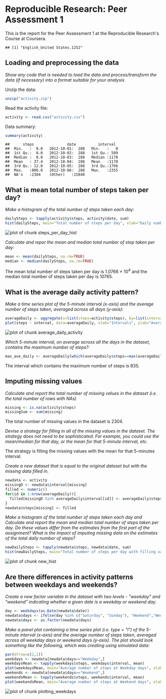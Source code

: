 # Reproducible Research: Peer Assessment 1
This is the report for the Peer Assessment 1 at the Reproducible Research's Course at Coursera.

```
## [1] "English_United States.1252"
```


## Loading and preprocessing the data
*Show any code that is needed to load the data and process/transform the data (if necessary) into a format suitable for your analysis*

Unzip the data:

```r
unzip("activity.zip")
```

Read the activity file:

```r
activity <- read.csv("activity.csv")
```

Data summary:

```r
summary(activity)
```

```
##      steps               date          interval   
##  Min.   :  0.0   2012-10-01:  288   Min.   :   0  
##  1st Qu.:  0.0   2012-10-02:  288   1st Qu.: 589  
##  Median :  0.0   2012-10-03:  288   Median :1178  
##  Mean   : 37.4   2012-10-04:  288   Mean   :1178  
##  3rd Qu.: 12.0   2012-10-05:  288   3rd Qu.:1766  
##  Max.   :806.0   2012-10-06:  288   Max.   :2355  
##  NA's   :2304    (Other)   :15840
```

## What is mean total number of steps taken per day?

*Make a histogram of the total number of steps taken each day:*

```r
dailySteps <- tapply(activity$steps, activity$date, sum)
hist(dailySteps, main="Total number of steps per day", xlab="Daily number of steps", col="blue")
```

![plot of chunk steps_per_day_hist](figure/steps_per_day_hist.png) 

*Calculate and repor the mean and median total number of step taken per day:*

```r
mean <- mean(dailySteps, na.rm=TRUE)
median <- median(dailySteps, na.rm=TRUE)
```

The mean total number of steps taken per day is 1.0766 &times; 10<sup>4</sup> and the median total number of steps taken per day is 10765.

## What is the average daily activity pattern?

*Make a time series plot of the 5-minute interval (x-axis) and the average number of steps taken, averaged across all days (y-axis):*

```r
averageDaily <- aggregate(x=list(steps=activity$steps), by=list(interval=activity$interval), mean, na.rm=TRUE)
plot(steps ~ interval, data=averageDaily, xlab="Intervals", ylab="Average Steps", main="Average daily activity",type="l",col="blue")
```

![plot of chunk average_daily_activity](figure/average_daily_activity.png) 

*Which 5-minute interval, on average across all the days in the dataset, contains the maximum number of steps?:*


```r
max_ave_daily <- averageDaily[which(averageDaily$steps==max(averageDaily$steps)),1]
```

The interval which contains the maximum number of steps is 835.

## Imputing missing values

*Calculate and report the total number of missing values in the dataset (i.e. the total number of rows with NAs)*


```r
missing <- is.na(activity$steps)
missingSum <- sum(missing)
```

The total number of missing values in the dataset is 2304.

*Devise a strategy for filling in all of the missing values in the dataset. The strategy does not need to be sophisticated. For example, you could use the mean/median for that day, or the mean for that 5-minute interval, etc.*

The strategy is filling the missing values with the mean for that 5-minutes interval.

*Create a new dataset that is equal to the original dataset but with the missing data filled in.*


```r
newdata <- activity
missingD <- newdata$interval[missing]
filled <- numeric()
for(id in 1:nrow(averageDaily)){
  filled[missingD %in% averageDaily$interval[id]] <- averageDaily$steps[id]
}
newdata$steps[missing] <- filled
```

*Make a histogram of the total number of steps taken each day and Calculate and report the mean and median total number of steps taken per day. Do these values differ from the estimates from the first part of the assignment? What is the impact of imputing missing data on the estimates of the total daily number of steps?*

```r
newDailySteps <- tapply(newdata$steps, newdata$date, sum)
hist(newDailySteps, main="Total number of steps per day with filling values", xlab="Daily number of steps with filling values", col="blue")
```

![plot of chunk new_hist](figure/new_hist.png) 

## Are there differences in activity patterns between weekdays and weekends?
*Create a new factor variable in the dataset with two levels - "weekday" and "weekend" indicating whether a given date is a weekday or weekend day.*


```r
day <- weekdays(as.Date(newdata$date))
newdata$days <- ifelse(day %in% c("Saturday", "Sunday"), "Weekend","Weekday")
newdata$days <- as.factor(newdata$days)
```

*Make a panel plot containing a time series plot (i.e. type = "l") of the 5-minute interval (x-axis) and the average number of steps taken, averaged across all weekday days or weekend days (y-axis). The plot should look something like the following, which was creating using simulated data:*


```r
par(mfrow=c(2,1))
weekdays <- newdata[newdata$days=="Weekday",]
weekdaysMean <- tapply(weekdays$steps, weekdays$interval, mean)
plot(weekdaysMean, main="Average number of steps at Weekday days", xlab="Interval",ylab="Average number of steps",type="l",col="blue")
weekends <- newdata[newdata$days=="Weekend",]
weekendsMean <- tapply(weekends$steps, weekends$interval, mean)
plot(weekendsMean, main="Average number of steps at Weekend days", xlab="Interval",ylab="Average number of steps",type="l",col="blue")
```

![plot of chunk plotting_weekdays](figure/plotting_weekdays.png) 

